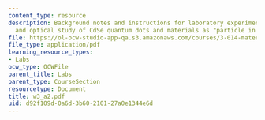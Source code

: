 ```yaml
---
content_type: resource
description: Background notes and instructions for laboratory experiments on synthesis
  and optical study of CdSe quantum dots and materials as "particle in a box" models.
file: https://ol-ocw-studio-app-qa.s3.amazonaws.com/courses/3-014-materials-laboratory-fall-2006/d92f109d0a6d3b60210127a0e1344e6d_w3_a2.pdf
file_type: application/pdf
learning_resource_types:
- Labs
ocw_type: OCWFile
parent_title: Labs
parent_type: CourseSection
resourcetype: Document
title: w3_a2.pdf
uid: d92f109d-0a6d-3b60-2101-27a0e1344e6d
---
```

